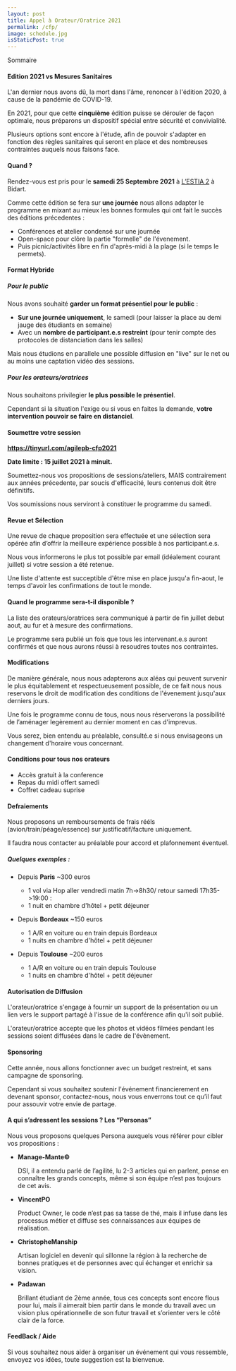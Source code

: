 ```yaml
---
layout: post
title: Appel à Orateur/Oratrice 2021
permalink: /cfp/
image: schedule.jpg
isStaticPost: true
---
```


<!-- TODO : **<a href="{{ site.baseurl }}/cfp-en/" class="btn-link">--&gt; en-FR</a>**-->
<div class="sommaire">Sommaire</div>
<ul class="sommaire-auto"></ul>

<!-- - [Edition 2021 vs Mesures Sanitaires](#edition-2021-vs-mesures-sanitaires)
- [Quand ?](#quand-)
- [Format Hybride](#format-hybride)
- [Soumettre votre session](#soumettre-votre-session)
- [Revue et Sélection](#revue-et-sélection)
- [Quand le programme sera-t-il disponible ?](#quand-le-programme-sera-t-il-disponible-)
- [Modifications](#modifications)
- [Conditions pour tous nos orateurs](#conditions-pour-tous-nos-orateurs)
- [Defraiements](#defraiements)
- [Autorisation de Diffusion](#autorisation-de-diffusion)
- [Sponsoring](#sponsoring)
- [A qui s’adressent les sessions ? Les “Personas”](#a-qui-sadressent-les-sessions--les-personas)
- [FeedBack / Aide](#feedback--aide) -->

#### Edition 2021 vs Mesures Sanitaires
L'an dernier nous avons dû, la mort dans l'âme, renoncer à l'édition 2020, à cause de la pandémie de COVID-19.

En 2021, pour que cette **cinquième** édition puisse se dérouler de façon optimale, nous préparons un dispositif spécial entre sécurité et convivialité.

Plusieurs options sont encore à l'étude, afin de pouvoir s'adapter en fonction des règles sanitaires qui seront en place et des nombreuses contraintes auquels nous faisons face.

#### Quand ?
Rendez-vous est pris pour le **samedi 25 Septembre 2021** à [L’ESTIA 2](https://goo.gl/maps/v32sYftuuvxWqNTAA) à Bidart.

Comme cette édition se fera sur **une journée** nous allons adapter le programme en mixant au mieux les bonnes formules qui ont fait le succès des éditions précedentes : 
- Conférences et atelier condensé sur une journée
- Open-space pour clôre la partie "formelle" de l'évenement.
- Puis picnic/activités libre en fin d'après-midi à la plage (si le temps le permets).

#### Format Hybride
##### Pour le public
Nous avons souhaité **garder un format présentiel pour le public** : 
- **Sur une journée uniquement**, le samedi (pour laisser la place au demi jauge des étudiants en semaine)
- Avec un **nombre de participant.e.s restreint** (pour tenir compte des protocoles de distanciation dans les salles)

Mais nous étudions en parallele une possible diffusion en "live" sur le net ou au moins une captation vidéo des sessions.

##### Pour les orateurs/oratrices
Nous souhaitons privilegier **le plus possible le présentiel**.

Cependant si la situation l'exige ou si vous en faites la demande, **votre intervention pouvoir se faire en distanciel**.

#### Soumettre votre session
**<a href="https://tinyurl.com/agilepb-cfp2021" target="_blank" class="btn-link">https://tinyurl.com/agilepb-cfp2021</a>**

**Date limite : 15 juillet 2021 à minuit.**

Soumettez-nous vos propositions de sessions/ateliers, MAIS contrairement aux années précedente, par soucis d'efficacité, leurs contenus doit être définitifs.

Vos soumissions nous serviront à constituer le programme du samedi.
<!-- <iframe src="https://docs.google.com/forms/d/e/1FAIpQLSetGICvuKTKSB64-S57M3BHP9IWCHrksbOQljeKKDkl_rDyYQ/viewform?embedded=true" width="760" height="3294" frameborder="0" marginheight="0" marginwidth="0">Chargement en cours...</iframe>-->
<!--**Le CPF est clôturé, merci pour vos proposition.**-->

#### Revue et Sélection
Une revue de chaque proposition sera effectuée et une sélection sera opérée afin d’offrir la meilleure expérience possible à nos participant.e.s.

Nous vous informerons le plus tot possible par email (idéalement courant juillet) si votre session a été retenue.

Une liste d'attente est succeptible d'être mise en place jusqu'a fin-aout, le temps d'avoir les confirmations de tout le monde.




#### Quand le programme sera-t-il disponible ?
La liste des orateurs/oratrices sera communiqué à partir de fin juillet debut aout, au fur et à mesure des confirmations. 

Le programme sera publié un fois que tous les intervenant.e.s auront confirmés et que nous aurons réussi à resoudres toutes nos contraintes.

#### Modifications
De manière générale, nous nous adapterons aux aléas qui peuvent survenir le plus équitablement et respectueusement possible, de ce fait nous nous reservons le droit de modification des conditions de l'évenement jusqu'aux derniers jours.

Une fois le programme connu de tous, nous nous réserverons la possibilité de l’aménager legèrement au dernier moment en cas d'imprevus.

Vous serez, bien entendu au préalable, consulté.e si nous envisageons un changement d'horaire vous concernant.

#### Conditions pour tous nos orateurs
- Accès gratuit à la conference
- Repas du midi offert samedi
- Coffret cadeau suprise

#### Defraiements
Nous proposons un remboursements de frais rééls (avion/train/péage/essence) sur justificatif/facture uniquement.

Il faudra nous contacter au préalable pour accord et plafonnement éventuel.

##### Quelques exemples :

- Depuis **Paris** ~300 euros 
    - 1 vol via Hop aller vendredi matin 7h->8h30/ retour samedi 17h35->19:00 : 
    - 1 nuit en chambre d'hôtel + petit déjeuner
   
- Depuis **Bordeaux** ~150 euros
    - 1 A/R en voiture ou en train depuis Bordeaux
    - 1 nuits en chambre d'hôtel + petit déjeuner 
    
- Depuis **Toulouse** ~200 euros
    - 1 A/R en voiture ou en train depuis Toulouse
    - 1 nuits en chambre d'hôtel + petit déjeuner 
    
#### Autorisation de Diffusion
L'orateur/oratrice s'engage à fournir un support de la présentation ou un lien vers le support partagé à l'issue de la conférence afin qu'il soit publié.

L'orateur/oratrice accepte que les photos et vidéos filmées pendant les sessions soient diffusées dans le cadre de l'évènement.

#### Sponsoring
Cette année, nous allons fonctionner avec un budget restreint, et sans campagne de sponsoring.

Cependant si vous souhaitez soutenir l'événement financierement en devenant sponsor, contactez-nous, nous vous enverrons tout ce qu’il faut pour assouvir votre envie de partage.

#### A qui s’adressent les sessions ? Les “Personas”
Nous vous proposons quelques Persona auxquels vous référer pour cibler vos propositions : 

- **Manage-Mante©**
    
    DSI, il a entendu parlé de l’agilité, lu 2-3 articles qui en parlent, pense en connaître les grands concepts, même si son équipe n’est pas toujours de cet avis.

- **VincentPO** 
    
    Product Owner, le code n’est pas sa tasse de thé, mais il infuse dans les processus métier et diffuse ses connaissances aux équipes de réalisation.

- **ChristopheManship** 

    Artisan logiciel en devenir qui sillonne la région à la recherche de bonnes pratiques et de personnes avec qui échanger et enrichir sa vision.

- **Padawan** 
    
    Brillant étudiant de 2ème année, tous ces concepts sont encore flous pour lui, mais il aimerait bien partir dans le monde du travail avec un vision plus opérationnelle de son futur travail et s’orienter vers le côté clair de la force.

#### FeedBack / Aide
Si vous souhaitez nous aider à organiser un événement qui vous ressemble, envoyez vos idées, toute suggestion est la bienvenue.

